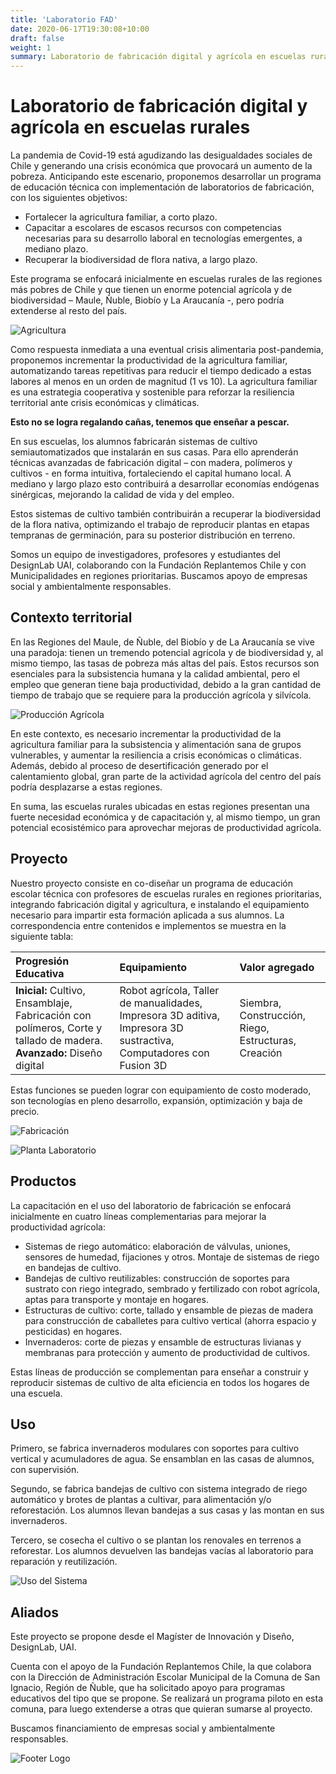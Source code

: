 ```yaml
---
title: 'Laboratorio FAD'
date: 2020-06-17T19:30:08+10:00
draft: false
weight: 1
summary: Laboratorio de fabricación digital y agrícola en escuelas rurales.
---
```


# Laboratorio de fabricación digital y agrícola en escuelas rurales

La pandemia de Covid-19 está agudizando las desigualdades sociales de Chile y generando una crisis económica que provocará un aumento de la pobreza. Anticipando este escenario, proponemos desarrollar un programa de educación técnica con implementación de laboratorios de fabricación, con los siguientes objetivos:

- Fortalecer la agricultura familiar, a corto plazo.
- Capacitar a escolares de escasos recursos con competencias necesarias para su desarrollo laboral en tecnologías emergentes, a mediano plazo.
- Recuperar la biodiversidad de flora nativa, a largo plazo.

Este programa se enfocará inicialmente en escuelas rurales de las regiones más pobres de Chile y que tienen un enorme potencial agrícola y de biodiversidad – Maule, Ñuble, Biobío y La Araucanía -, pero podría extenderse al resto del país. 

![Agricultura](/img/agricultura.png)

Como respuesta inmediata a una eventual crisis alimentaria post-pandemia, proponemos incrementar la productividad de la agricultura familiar, automatizando tareas repetitivas para reducir el tiempo dedicado a estas labores al menos en un orden de magnitud (1 vs 10). La agricultura familiar es una estrategia cooperativa y sostenible para reforzar la resiliencia territorial ante crisis económicas y climáticas. 

**Esto no se logra regalando cañas, tenemos que enseñar a pescar.**

En sus escuelas, los alumnos fabricarán sistemas de cultivo semiautomatizados que instalarán en sus casas. Para ello aprenderán técnicas avanzadas de fabricación digital – con madera, polímeros y cultivos - en forma intuitiva, fortaleciendo el capital humano local. A mediano y largo plazo esto contribuirá a desarrollar economías endógenas sinérgicas, mejorando la calidad de vida y del empleo. 

Estos sistemas de cultivo también contribuirán a recuperar la biodiversidad de la flora nativa, optimizando el trabajo de reproducir plantas en etapas tempranas de germinación, para su posterior distribución en terreno. 

Somos un equipo de investigadores, profesores y estudiantes del DesignLab UAI, colaborando con la Fundación Replantemos Chile y con Municipalidades en regiones prioritarias. Buscamos apoyo de empresas social y ambientalmente responsables. 

## Contexto territorial

En las Regiones del Maule, de Ñuble, del Biobío y de La Araucanía se vive una paradoja: tienen un tremendo potencial agrícola y de biodiversidad y, al mismo tiempo, las tasas de pobreza más altas del país. Estos recursos son esenciales para la subsistencia humana y la calidad ambiental, pero el empleo que generan tiene baja productividad, debido a la gran cantidad de tiempo de trabajo que se requiere para la producción agrícola y silvícola. 

![Producción Agrícola](/img/produccion-agricola.png)

En este contexto, es necesario incrementar la productividad de la agricultura familiar para la subsistencia y alimentación sana de grupos vulnerables, y aumentar la resiliencia a crisis económicas o climáticas. Además, debido al proceso de desertificación generado por el calentamiento global, gran parte de la actividad agrícola del centro del país podría desplazarse a estas regiones.
 
En suma, las escuelas rurales ubicadas en estas regiones presentan una fuerte necesidad económica y de capacitación y, al mismo tiempo, un gran potencial ecosistémico para aprovechar mejoras de productividad agrícola. 


## Proyecto

Nuestro proyecto consiste en co-diseñar un programa de educación escolar técnica con profesores de escuelas rurales en regiones prioritarias, integrando fabricación digital y agricultura, e instalando el equipamiento necesario para impartir esta formación aplicada a sus alumnos. La correspondencia entre contenidos e implementos se muestra en la siguiente tabla:

| Progresión Educativa | Equipamiento | Valor agregado |
| :-------------- | :-------------  | :--------------  |
| **Inicial:** Cultivo, Ensamblaje, Fabricación con polímeros, Corte y tallado de madera. **Avanzado:** Diseño digital | Robot agrícola, Taller de manualidades, Impresora 3D aditiva, Impresora 3D sustractiva, Computadores con Fusion 3D |Siembra, Construcción, Riego, Estructuras, Creación|

Estas funciones se pueden lograr con equipamiento de costo moderado, son tecnologías en pleno desarrollo, expansión, optimización y baja de precio.  

![Fabricación](/img/fabricacion.png)

![Planta Laboratorio](/img/planta-laboratorio.png)

## Productos

La capacitación en el uso del laboratorio de fabricación se enfocará inicialmente en cuatro líneas complementarias para mejorar la productividad agrícola: 

- Sistemas de riego automático: elaboración de válvulas, uniones, sensores de humedad, fijaciones y otros. Montaje de sistemas de riego en bandejas de cultivo. 
- Bandejas de cultivo reutilizables: construcción de soportes para sustrato con riego integrado, sembrado y fertilizado con robot agrícola, aptas para transporte y montaje en hogares. 
- Estructuras de cultivo: corte, tallado y ensamble de piezas de madera para construcción de caballetes para cultivo vertical (ahorra espacio y pesticidas) en hogares. 
- Invernaderos: corte de piezas y ensamble de estructuras livianas y membranas para protección y aumento de productividad de cultivos. 

Estas líneas de producción se complementan para enseñar a construir y reproducir sistemas de cultivo de alta eficiencia en todos los hogares de una escuela. 

## Uso

Primero, se fabrica invernaderos modulares con soportes para cultivo vertical y acumuladores de agua. Se ensamblan en las casas de alumnos, con supervisión. 

Segundo, se fabrica bandejas de cultivo con sistema integrado de riego automático y brotes de plantas a cultivar, para alimentación y/o reforestación. Los alumnos llevan bandejas a sus casas y las montan en sus invernaderos.

Tercero, se cosecha el cultivo o se plantan los renovales en terrenos a reforestar. Los alumnos devuelven las bandejas vacías al laboratorio para reparación y reutilización. 

![Uso del Sistema](/img/uso.png)

## Aliados

Este proyecto se propone desde el Magíster de Innovación y Diseño, DesignLab, UAI. 

Cuenta con el apoyo de la Fundación Replantemos Chile, la que colabora con la Dirección de Administración Escolar Municipal de la Comuna de San Ignacio, Región de Ñuble, que ha solicitado apoyo para programas educativos del tipo que se propone. Se realizará un programa piloto en esta comuna, para luego extenderse a otras que quieran sumarse al proyecto. 

Buscamos financiamiento de empresas social y ambientalmente responsables. 

![Footer Logo](/img/footer.png)
